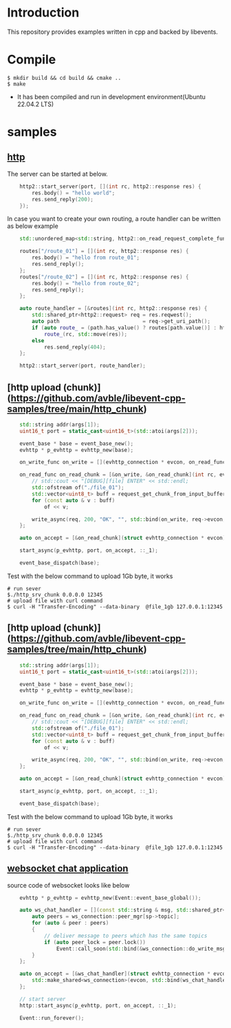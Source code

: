 # Introduction
This repository provides examples written in cpp and backed by libevents.

# Compile
``` shell
$ mkdir build && cd build && cmake ..
$ make
```
* It has been compiled and run in development environment(Ubuntu 22.04.2 LTS)

# samples
## [http](https://github.com/avble/libevent-cpp-samples/tree/main/http)

The server can be started at below.
``` cpp
    http2::start_server(port, [](int rc, http2::response res) {
        res.body() = "hello world";
        res.send_reply(200);
    });
```

In case you want to create your own routing, a route handler can be written as below example

``` cpp
    std::unordered_map<std::string, http2::on_read_request_complete_func> routes;

    routes["/route_01"] = [](int rc, http2::response res) {
        res.body() = "hello from route_01";
        res.send_reply();
    };
    routes["/route_02"] = [](int rc, http2::response res) {
        res.body() = "hello from route_02";
        res.send_reply();
    };

    auto route_handler = [&routes](int rc, http2::response res) {
        std::shared_ptr<http2::request> req = res.reqwest();
        auto path                           = req->get_uri_path();
        if (auto route_ = (path.has_value() ? routes[path.value()] : http2::on_read_request_complete_func()))
            route_(rc, std::move(res));
        else
            res.send_reply(404);
    };

    http2::start_server(port, route_handler);

```

## [http upload (chunk)] (https://github.com/avble/libevent-cpp-samples/tree/main/http_chunk)

```cpp
    std::string addr(args[1]);
    uint16_t port = static_cast<uint16_t>(std::atoi(args[2]));

    event_base * base = event_base_new();
    evhttp * p_evhttp = evhttp_new(base);

    on_write_func on_write = [](evhttp_connection * evcon, on_read_func on_read, int rc) { read_async(evcon, on_read); };

    on_read_func on_read_chunk = [&on_write, &on_read_chunk](int rc, evhttp_request * req) {
        // std::cout << "[DEBUG][file] ENTER" << std::endl;
        std::ofstream of("./file_01");
        std::vector<uint8_t> buff = request_get_chunk_from_input_buffer(req);
        for (const auto & v : buff)
            of << v;

        write_async(req, 200, "OK", "", std::bind(on_write, req->evcon, on_read_chunk, ::_1));
    };

    auto on_accept = [&on_read_chunk](struct evhttp_connection * evcon) { read_async(evcon, on_read_chunk); };

    start_async(p_evhttp, port, on_accept, ::_1);

    event_base_dispatch(base);
```

Test with the below command to upload 1Gb byte, it works
``` shell
# run sever
$./http_srv_chunk 0.0.0.0 12345
# upload file with curl command
$ curl -H "Transfer-Encoding" --data-binary  @file_1gb 127.0.0.1:12345
```

## [http upload (chunk)] (https://github.com/avble/libevent-cpp-samples/tree/main/http_chunk)

```cpp
    std::string addr(args[1]);
    uint16_t port = static_cast<uint16_t>(std::atoi(args[2]));

    event_base * base = event_base_new();
    evhttp * p_evhttp = evhttp_new(base);

    on_write_func on_write = [](evhttp_connection * evcon, on_read_func on_read, int rc) { read_async(evcon, on_read); };

    on_read_func on_read_chunk = [&on_write, &on_read_chunk](int rc, evhttp_request * req) {
        // std::cout << "[DEBUG][file] ENTER" << std::endl;
        std::ofstream of("./file_01");
        std::vector<uint8_t> buff = request_get_chunk_from_input_buffer(req);
        for (const auto & v : buff)
            of << v;

        write_async(req, 200, "OK", "", std::bind(on_write, req->evcon, on_read_chunk, ::_1));
    };

    auto on_accept = [&on_read_chunk](struct evhttp_connection * evcon) { read_async(evcon, on_read_chunk); };

    start_async(p_evhttp, port, on_accept, ::_1);

    event_base_dispatch(base);
```

Test with the below command to upload 1Gb byte, it works
``` shell
# run sever
$./http_srv_chunk 0.0.0.0 12345
# upload file with curl command
$ curl -H "Transfer-Encoding" --data-binary  @file_1gb 127.0.0.1:12345
```

## [websocket chat application](https://github.com/avble/libevent-cpp-samples/tree/main/websocket_chat)

source code of websocket looks like below

``` cpp
    evhttp * p_evhttp = evhttp_new(Event::event_base_global());

    auto ws_chat_handler = [](const std::string & msg, std::shared_ptr<ws_connection> sp) {
        auto peers = ws_connection::peer_mgr[sp->topic];
        for (auto & peer : peers)
        {
            // deliver message to peers which has the same topics
            if (auto peer_lock = peer.lock())
                Event::call_soon(std::bind(&ws_connection::do_write_msg, peer_lock, std::placeholders::_1), msg);
        }
    };

    auto on_accept = [&ws_chat_handler](struct evhttp_connection * evcon) {
        std::make_shared<ws_connection>(evcon, std::bind(ws_chat_handler, ::_1, ::_2))->start();
    };

    // start server
    http::start_async(p_evhttp, port, on_accept, ::_1);

    Event::run_forever();
```